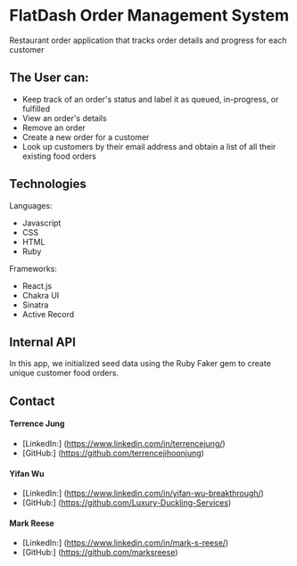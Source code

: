 # FlatDash Order Management System
Restaurant order application that tracks order details and progress for each customer

## The User can:

* Keep track of an order's status and label it as queued, in-progress, or fulfilled
* View an order's details
* Remove an order 
* Create a new order for a customer
* Look up customers by their email address and obtain a list of all their existing food orders

## Technologies

Languages:
* Javascript
* CSS
* HTML
* Ruby

Frameworks:
* React.js
* Chakra UI
* Sinatra
* Active Record

## Internal API

In this app, we initialized seed data using the Ruby Faker gem to create unique customer food orders.

## Contact

#### Terrence Jung
* [LinkedIn:] (https://www.linkedin.com/in/terrencejung/)
* [GitHub:] (https://github.com/terrencejihoonjung)

#### Yifan Wu
* [LinkedIn:] (https://www.linkedin.com/in/yifan-wu-breakthrough/)
* [GitHub:] (https://github.com/Luxury-Duckling-Services)

#### Mark Reese
* [LinkedIn:] (https://www.linkedin.com/in/mark-s-reese/)
* [GitHub:] (https://github.com/marksreese)
